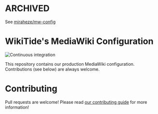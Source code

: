 # ARCHIVED
See [miraheze/mw-config](https://github.com/miraheze/mw-config)

# WikiTide's MediaWiki Configuration

![Continuous integration](https://github.com/WikiTideOrg/mw-config/workflows/Continuous%20integration/badge.svg)

This repository contains our production MediaWiki configuration. Contributions (see below) are always welcome.

# Contributing

Pull requests are welcome! Please read [our contributing guide](.github/CONTRIBUTING.md) for more information!
